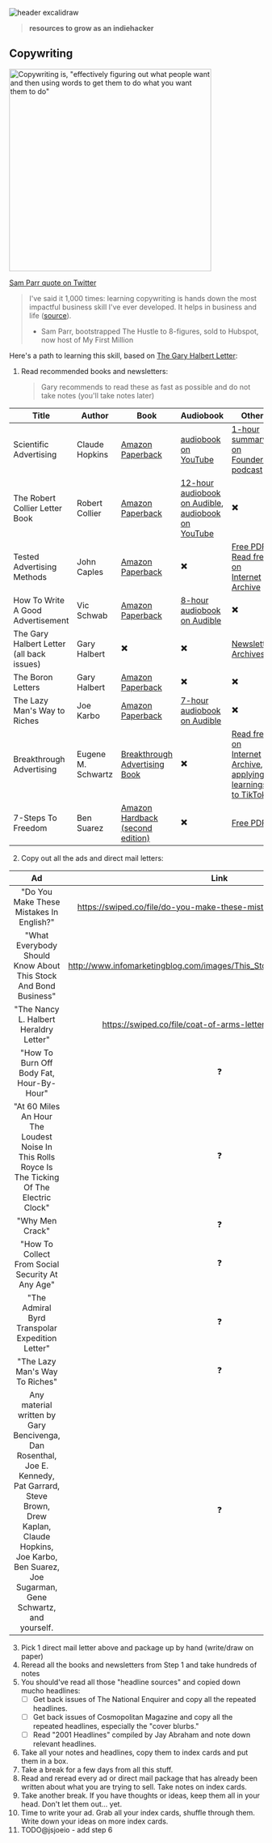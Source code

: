![header excalidraw](https://github.com/jsjoeio/indie-university/assets/3806031/372fd703-37c6-42ad-847b-1fddcbc5cab9)

> **resources to grow as an indiehacker**

## Copywriting

<img alt='Copywriting is, "effectively figuring out what people want and then using words to get them to do what you want them to do"' src="https://github.com/jsjoeio/indie-university/assets/3806031/d9686f22-ffa9-4d74-affe-f7871dd2232c" width="400" />
   
[Sam Parr quote on Twitter](https://twitter.com/thesamparr/status/1327289025582026753?s=20)

> I've said it 1,000 times: learning copywriting is hands down the most impactful business skill I've ever developed. It helps in business and life ([source](https://twitter.com/thesamparr/status/1136734232510730240?s=20)).
> - Sam Parr, bootstrapped The Hustle to 8-figures, sold to Hubspot, now host of My First Million

Here's a path to learning this skill, based on [The Gary Halbert Letter](https://www.thegaryhalbertletter.com/newsletters/zfkj_hands_on_experience.htm):

1. Read recommended books and newsletters: 
    > Gary recommends to read these as fast as possible and do not take notes (you'll take notes later)

| **Title**              | **Author**     | **Book** | **Audiobook** | **Other** |
|------------------------|----------------|----------|---------------|-----------|
| Scientific Advertising | Claude Hopkins | [Amazon Paperback](https://amzn.to/3P6QjQn)     | [audiobook on YouTube](https://youtube.com/playlist?list=PL6D56E211E350993F)          | [1-hour summary on Founders podcast](https://pod.link/founders/episode/82c5785bd6cddbe5bf4c2d1537df46f6)      |
|The Robert Collier Letter Book             | Robert Collier         |  [Amazon Paperback](https://amzn.to/3J9v9gW)    | [12-hour audiobook on Audible](https://www.amazon.com/The-Robert-Collier-Letter-Book/dp/B018H97N0K), [audiobook on YouTube](https://www.youtube.com/playlist?list=PLjK6ikRoGPO8m1rDPTT38pRiOgPmlqDUM)          | ✖️      |
| Tested Advertising Methods                  | John Caples         | [Amazon Paperback](https://amzn.to/461uqIj)     |  ✖️  | [Free PDF](https://ia902206.us.archive.org/34/items/pdfy-hHdovzQ-RvFny9Cy/Tested%20Advertising%20Methods.pdf), [Read free on Internet Archive](https://archive.org/details/tested-advertising-methods/mode/2up)      |
| How To Write A Good Advertisement | Vic Schwab         | [Amazon Paperback](https://amzn.to/43PFTZK)     | [8-hour audiobook on Audible](https://www.amazon.com/How-Write-Good-Advertisement-Copywriting/dp/B089MFFW1P/ref=tmm_aud_swatch_0?_encoding=UTF8&qid=&sr=)          | ✖️      |     
| The Gary Halbert Letter  (all back issues)                 | Gary Halbert         | ✖️     | ✖️          | [Newsletter Archives](https://thegaryhalbertletter.com/newsletter-archives.htm)      |    
| The Boron Letters                  | Gary Halbert         | [Amazon Paperback](https://amzn.to/4602Uec)     | ✖️          | ✖️      |    
| The Lazy Man's Way to Riches                  | Joe Karbo         | [Amazon Paperback](https://amzn.to/45Sfo7X)     | [7-hour audiobook on Audible](https://www.audible.com/pd/The-Lazy-Mans-Way-to-Riches-Audiobook/B077SM5WCY?action_code=ASSGB149080119000H&share_location=pdp) | ✖️      |    
| Breakthrough Advertising                  | Eugene M. Schwartz         | [Breakthrough Advertising Book](https://breakthroughadvertisingbook.com/)     | ✖️          | [Read free on Internet Archive](https://archive.org/details/breakthroughadve0000schw/mode/2up), [applying learnings to TikTok](https://youtu.be/UDRXE516JHY)      |    
| 7-Steps To Freedom                  | Ben Suarez         | [Amazon Hardback (second edition)](https://amzn.to/3oWoDmG)      | ✖️          | [Free PDF](https://media.oiipdf.com/pdf/661a8ce8-8d8c-4738-90e8-9a7e7137a237.pdf)      |    

2. Copy out all the ads and direct mail letters:

|                                                                                              **Ad**                                                                                              | **Link** |
|:------------------------------------------------------------------------------------------------------------------------------------------------------------------------------------------------:|:--------:|
| "Do You Make These Mistakes In English?"                                                                                                                                                         | https://swiped.co/file/do-you-make-these-mistakes-by-max-sackheim/        |
| "What Everybody Should Know About This Stock And Bond Business"                                                                                                                                  | http://www.infomarketingblog.com/images/This_Stock_And_Bond_Business.jpg        |
| "The Nancy L. Halbert Heraldry Letter"                                                                                                                                                           | https://swiped.co/file/coat-of-arms-letter-by-gary-halbert/        |
| "How To Burn Off Body Fat, Hour-By-Hour"                                                                                                                                                         | ❓        |
| "At 60 Miles An Hour The Loudest Noise In This Rolls Royce Is The Ticking Of The Electric Clock"                                                                                                 | ❓        |
| "Why Men Crack"                                                                                                                                                                                  | ❓        |
| "How To Collect From Social Security At Any Age"                                                                                                                                                 | ❓        |
| "The Admiral Byrd Transpolar Expedition Letter"                                                                                                                                                  | ❓        |
| "The Lazy Man's Way To Riches"                                                                                                                                                                   | ❓        |
| Any material written by Gary Bencivenga, Dan Rosenthal, Joe E. Kennedy, Pat Garrard, Steve Brown, Drew Kaplan, Claude Hopkins, Joe Karbo, Ben Suarez, Joe Sugarman, Gene Schwartz, and yourself. | ❓        |

3. Pick 1 direct mail letter above and package up by hand (write/draw on paper)
4. Reread all the books and newsletters from Step 1 and take hundreds of notes
5. You should've read all those "headline sources" and copied down mucho headlines:
   - [ ] Get back issues of The National Enquirer and copy all the repeated headlines.
   - [ ] Get back issues of Cosmopolitan Magazine and copy all the repeated headlines, especially the "cover blurbs."
   - [ ] Read "2001 Headlines" compiled by Jay Abraham and note down relevant headlines.
6. Take all your notes and headlines, copy them to index cards and put them in a box.
7. Take a break for a few days from all this stuff.
8. Read and reread every ad or direct mail package that has already been written about what you are trying to sell. Take notes on index cards.
9. Take another break. If you have thoughts or ideas, keep them all in your head. Don't let them out... yet.
10. Time to write your ad. Grab all your index cards, shuffle through them. Write down your ideas on more index cards.
11. TODO@jsjoeio - add step 6
